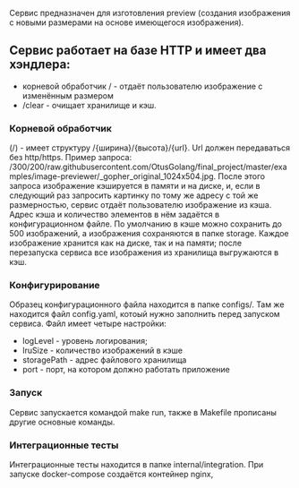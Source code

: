 Сервис предназначен для изготовления preview (создания изображения с новыми размерами на основе имеющегося изображения).

## Сервис работает на базе HTTP и имеет два хэндлера:
- корневой обработчик / - отдаёт пользователю изображение с изменённым размером
- /clear  - очищает хранилище и кэш.

### Корневой обработчик
(/) - имеет структуру  /{ширина}/{высота}/{url}. Url должен передаваться без http/https. Пример запроса: /300/200/raw.githubusercontent.com/OtusGolang/final_project/master/examples/image-previewer/_gopher_original_1024x504.jpg. После этого запроса изображение кэшируется в памяти и на диске, и, если в следующий раз запросить картинку по тому же адресу с той же размерностью, сервис отдаёт пользователю изображение из кэша. Адрес кэша и количество элементов в нём задаётся в конфигурационном файле. 
По умолчанию в кэше можно сохранить до 500 изображений, а изображения сохраняются в папке storage. Каждое изображение хранится как на диске, так и на памяти; после перезапуска сервиса все изображения из хранилища выгружаются в кэш. 

### Конфигурирование
Образец конфигурационного файла находится в папке configs/. Там же находится файл config.yaml, котоый нужно заполнить перед запуском сервиса.
Файл имеет четыре настройки:
- logLevel - уровень логирования; 
- lruSize - количество изображений в кэше
- storagePath - адрес файлового хранилища
- port - порт, на котором должно работать приложение

### Запуск
Сервис запускается командой make run, также в Makefile прописаны другие основные команды.

### Интеграционные тесты
Интеграционные тесты находится в папке internal/integration. При запуске docker-compose создаётся контейнер nginx, 

